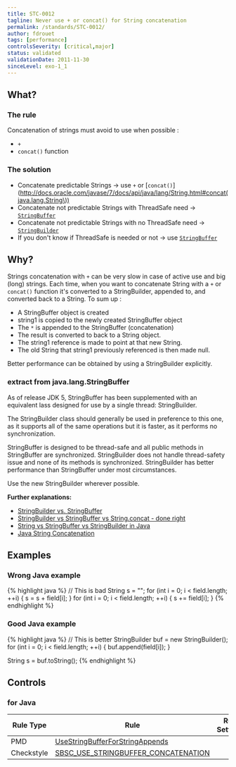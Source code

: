 ```yaml
---
title: STC-0012
tagline: Never use + or concat() for String concatenation
permalink: /standards/STC-0012/
author: fdrouet
tags: [performance]
controlsSeverity: [critical,major]
status: validated
validationDate: 2011-11-30
sinceLevel: exo-1_1
---
```


<a name="what"></a>
## What?

### <i class="fa fa-info-circle"></i> The rule

Concatenation of strings must avoid to use when possible :

  * `+`
  * `concat()` function

### <i class="fa fa-lightbulb-o"></i> The solution

  * Concatenate predictable Strings -> use `+` or [`concat()`](http://docs.oracle.com/javase/7/docs/api/java/lang/String.html#concat(java.lang.String\))
  * Concatenate not predictable Strings with ThreadSafe need -> [`StringBuffer`](http://docs.oracle.com/javase/7/docs/api/java/lang/StringBuffer.html)
  * Concatenate not predictable Strings with no ThreadSafe need -> [`StringBuilder`](http://docs.oracle.com/javase/7/docs/api/java/lang/StringBuilder.html)
  * If you don't know if ThreadSafe is needed or not -> use [`StringBuffer`](http://docs.oracle.com/javase/7/docs/api/java/lang/StringBuffer.html)

<a name="why"></a>
## Why?

Strings concatenation with `+` can be very slow in case of active use and big (long) strings.
Each time, when you want to concatenate String with a `+` or `concat()` function it's converted to a StringBuilder, appended
to, and converted back to a String. To sum up :

  * A StringBuffer object is created
  * string1 is copied to the newly created StringBuffer object
  * The `*` is appended to the StringBuffer (concatenation)
  * The result is converted to back to a String object.
  * The string1 reference is made to point at that new String.
  * The old String that string1 previously referenced is then made null.

Better performance can be obtained by using a StringBuilder explicitly.

<div class="panel panel-default">
  <div class="panel-heading">
    <h3 class="panel-title">extract from java.lang.StringBuffer</h3>
  </div>
  <div class="panel-body">
    <p>As of  release JDK 5, StringBuffer has been supplemented with an equivalent
       lass designed for use by a single thread: StringBuilder.</p>
     <p>The StringBuilder class should generally be used in preference to this one,
       as it supports all of the same operations but it is faster, as it performs
       no synchronization.</p>
  </div>
</div>

StringBuffer is designed to be thread-safe and all public methods in StringBuffer are synchronized. StringBuilder does not
handle thread-safety issue and none of its methods is synchronized. StringBuilder has better performance than StringBuffer
under most circumstances.

Use the new StringBuilder wherever possible.

**Further explanations:**

  * [StringBuilder vs. StringBuffer](/standards/STC-0012-EX_01/)
  * [StringBuilder vs StringBuffer vs String.concat - done right](/standards/STC-0012-EX_02/)
  * [String vs StringBuffer vs StringBuilder in Java](/standards/STC-0012-EX_03/)
  * [Java String Concatenation](/standards/STC-0012-EX_04/)

<a name="examples"></a>
## Examples



<div class="panel panel-danger">
  <div class="panel-heading">
    <h3 class="panel-title"><i class="fa fa-thumbs-down pull-right"></i> Wrong Java example</h3>
  </div>
  <div class="panel-body">

{% highlight java %}
// This is bad
String s = "";
for (int i = 0; i < field.length; ++i) {
    s = s + field[i];
}
for (int i = 0; i < field.length; ++i) {
    s += field[i];
}
{% endhighlight %}

  </div>
</div>


<div class="panel panel-success">
  <div class="panel-heading">
    <h3 class="panel-title"><i class="fa fa-thumbs-up pull-right"></i> Good Java example</h3>
  </div>
  <div class="panel-body">

{% highlight java %}
// This is better
StringBuilder buf = new StringBuilder();
for (int i = 0; i < field.length; ++i) {
    buf.append(field[i]);
}

String s = buf.toString();
{% endhighlight %}

  </div>
</div>


<a name="controls"></a>
## <i class="fa fa-shield"></i> Controls

### for Java

<div class="table-responsive">
  <table class="table">
    <thead>
      <tr>
        <th>Rule Type</th>
        <th>Rule</th>
        <th>Rule Settings</th>
        <th>Severity</th>
      </tr>
    </thead>
    <tbody>
    <tr>
      <td>PMD</td>
      <td><a href="http://pmd.sourceforge.net/rules/optimizations.html#UseStringBufferForStringAppends">UseStringBufferForStringAppends</a></td>
       <td>
       </td>
       <td>MAJOR</td>
     </tr>
     <tr>
       <td>Checkstyle</td>
       <td><a href="http://findbugs.sourceforge.net/bugDescriptions.html#SBSC_USE_STRINGBUFFER_CONCATENATION">SBSC_USE_STRINGBUFFER_CONCATENATION</a></td>
       <td>
       </td>
       <td>CRITICAL</td>
     </tr>
   </tbody>
  </table>
</div>
